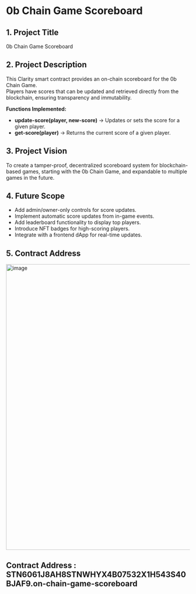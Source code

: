 # 0b Chain Game Scoreboard

## 1. Project Title
0b Chain Game Scoreboard

## 2. Project Description
This Clarity smart contract provides an on-chain scoreboard for the 0b Chain Game.  
Players have scores that can be updated and retrieved directly from the blockchain, ensuring transparency and immutability.

**Functions Implemented:**
- **update-score(player, new-score)** → Updates or sets the score for a given player.
- **get-score(player)** → Returns the current score of a given player.

## 3. Project Vision
To create a tamper-proof, decentralized scoreboard system for blockchain-based games, starting with the 0b Chain Game, and expandable to multiple games in the future.

## 4. Future Scope
- Add admin/owner-only controls for score updates.
- Implement automatic score updates from in-game events.
- Add leaderboard functionality to display top players.
- Introduce NFT badges for high-scoring players.
- Integrate with a frontend dApp for real-time updates.

## 5. Contract Address
<img width="1881" height="781" alt="image" src="https://github.com/user-attachments/assets/fd537c1c-a65c-4395-89db-30ecf1bbe48f" />

Contract Address : STN6061J8AH8STNWHYX4B07532X1H543S40BJAF9.on-chain-game-scoreboard
---
